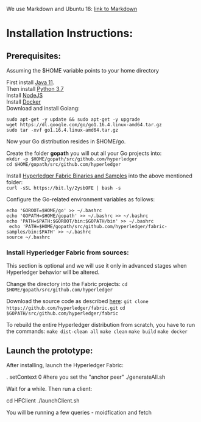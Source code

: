 We use Markdown and Ubuntu 18: [link to Markdown](https://guides.github.com/features/mastering-markdown/#syntax)

<h1> Installation Instructions: </h1>

<h2> Prerequisites: </h2>

Assuming the $HOME variable points to your home directory <br>

First install [Java 11](https://www.digitalocean.com/community/tutorials/how-to-install-java-with-apt-on-ubuntu-18-04). <br>
Then install [Python 3.7](https://linuxize.com/post/how-to-install-python-3-7-on-ubuntu-18-04/) <br>
Install [NodeJS](https://computingforgeeks.com/how-to-install-nodejs-on-ubuntu-debian-linux-mint/) <br>
Install [Docker](https://computingforgeeks.com/how-to-install-nodejs-on-ubuntu-debian-linux-mint/) <br>
Download and install Golang: <br>

```sudo apt-get -y update && sudo apt-get -y upgrade```  <br>
```wget https://dl.google.com/go/go1.16.4.linux-amd64.tar.gz``` <br>
```sudo tar -xvf go1.16.4.linux-amd64.tar.gz```<br>


Now your Go distribution resides in $HOME/go. <br>

Create the folder **gopath** you will out all your Go projects into: <br>
```mkdir -p $HOME/gopath/src/github.com/hyperledger``` <br>
```cd $HOME/gopath/src/github.com/hyperledger```   <br>

Install [Hyperledger Fabric Binaries and Samples](https://hyperledger-fabric.readthedocs.io/en/release-2.2/install.html#) into the above mentioned folder: <br>
``` curl -sSL https://bit.ly/2ysbOFE | bash -s ```

Configure the Go-related environment variables as follows: <br>

``` echo 'GOROOT=$HOME/go' >> ~/.bashrc ``` 	<br>
``` echo 'GOPATH=$HOME/gopath' >> ~/.bashrc >> ~/.bashrc ``` <br>
``` echo 'PATH=$PATH:$GOROOT/bin:$GOPATH/bin' >> ~/.bashrc ``` <br> 
``` echo 'PATH=$HOME/gopath/src/github.com/hyperledger/fabric-samples/bin:$PATH' >> ~/.bashrc```  <br>
``` source ~/.bashrc ```

<h3> Install Hyperledger Fabric from sources: </h3>

This section is optional and we will use it only in advanced stages when Hyperledger behavior will be altered. 

Change the directory into the Fabric projects:
``` cd $HOME/gopath/src/github.com/hyperledger ```

Download the source code as described [here](https://www.digitalocean.com/community/tutorials/how-to-install-java-with-apt-on-ubuntu-18-04):
``` git clone https://github.com/hyperledger/fabric.git ``` 
``` cd $GOPATH/src/github.com/hyperledger/fabric ```  

To rebuild the entire Hyperledger distribution from scratch, you have to run the commands:
``` make dist-clean all ``` 
``` make clean ```
``` make build ```
``` make docker ```






<h2> Launch the prototype: </h2>


After installing, launch the Hyperledger Fabric:
  
. setContext 0 #here you set the "anchor peer"
./generateAll.sh

Wait for a while. Then run a client:

cd HFClient
./launchClient.sh

You will be running a few queries - moidfication and fetch


	
